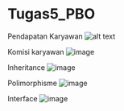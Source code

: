 # Tugas5_PBO

Pendapatan Karyawan
![alt text](https://imglink.io/ib/fY087Rwo6U.png)

Komisi karyawan
![image](https://user-images.githubusercontent.com/59521108/136898671-2ce51862-8c73-452a-aed9-3631f356a7f5.png)

Inheritance
![image](https://user-images.githubusercontent.com/59521108/136898790-ea0d1b90-611e-493c-949c-c6f114c422a9.png)

Polimorphisme
![image](https://user-images.githubusercontent.com/59521108/136898747-dadf44de-219d-49f7-985f-82013602ccc7.png)

Interface
![image](https://user-images.githubusercontent.com/59521108/136898849-abb180cb-75b4-4858-9e2a-6b8a7b5f115e.png)


